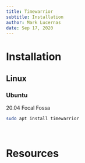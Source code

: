 ```yaml
---
title: Timewarrior
subtitle: Installation
author: Mark Lucernas
date: Sep 17, 2020
---
```



# Installation

## Linux

### Ubuntu

20.04 Focal Fossa

```sh
sudo apt install timewarrior
```


<br>

# Resources

